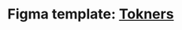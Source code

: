 # Figma template: [Tokners](https://www.figma.com/file/uPG5poSn9XEgqTlamivZBo/Website-Design-%2B-Mobile-(Community)?node-id=7%3A272)

